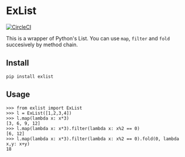 # ExList
[![CircleCI](https://circleci.com/gh/orion46/exlist/tree/master.svg?style=svg)](https://circleci.com/gh/orion46/exlist/tree/master)

This is a wrapper of Python's List.
You can use `map`, `filter` and `fold` succesively by method chain.

## Install
```
pip install exlist
```
## Usage
```python3
>>> from exlist import ExList
>>> l = ExList([1,2,3,4])
>>> l.map(lambda x: x*3)
[3, 6, 9, 12]
>>> l.map(lambda x: x*3).filter(lambda x: x%2 == 0)
[6, 12]
>>> l.map(lambda x: x*3).filter(lambda x: x%2 == 0).fold(0, lambda x,y: x+y)
18
```
